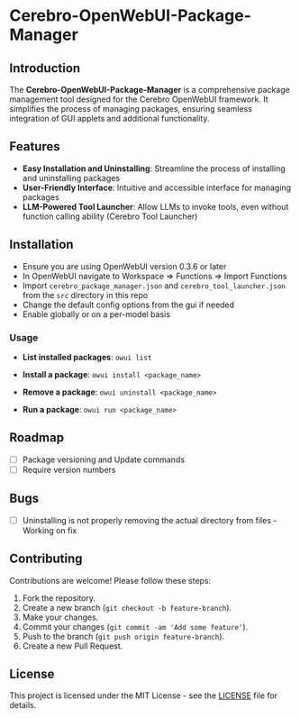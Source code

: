 # Cerebro-OpenWebUI-Package-Manager

## Introduction
The **Cerebro-OpenWebUI-Package-Manager** is a comprehensive package management tool designed for the Cerebro OpenWebUI framework. It simplifies the process of managing packages, ensuring seamless integration of GUI applets and additional functionality.

## Features
- **Easy Installation and Uninstalling**: Streamline the process of installing and uninstalling packages
- **User-Friendly Interface**: Intuitive and accessible interface for managing packages
- **LLM-Powered Tool Launcher**: Allow LLMs to invoke tools, even without function calling ability (Cerebro Tool Launcher)

## Installation
- Ensure you are using OpenWebUI version 0.3.6 or later
- In OpenWebUI navigate to Workspace => Functions => Import Functions
- Import `cerebro_package_manager.json` and `cerebro_tool_launcher.json` from the `src` directory in this repo
- Change the default config options from the gui if needed
- Enable globally or on a per-model basis

### Usage
- **List installed packages**: 
    `owui list`

- **Install a package**: 
    `owui install <package_name>`

- **Remove a package**: 
    `owui uninstall <package_name>`

- **Run a package**: 
    `owui run <package_name>`

## Roadmap
- [ ] Package versioning and Update commands
- [ ] Require version numbers

## Bugs
- [ ] Uninstalling is not properly removing the actual directory from files - Working on fix

## Contributing
Contributions are welcome! Please follow these steps:

1. Fork the repository.
2. Create a new branch (`git checkout -b feature-branch`).
3. Make your changes.
4. Commit your changes (`git commit -am 'Add some feature'`).
5. Push to the branch (`git push origin feature-branch`).
6. Create a new Pull Request.

## License

This project is licensed under the MIT License - see the [LICENSE](LICENSE) file for details.